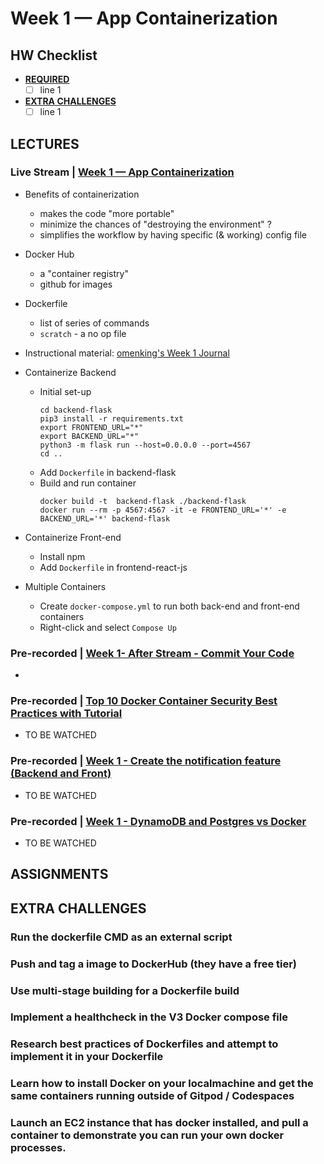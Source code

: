 # Week 1 — App Containerization

## **HW Checklist**

- [**REQUIRED**](#assignments)
  - [ ] line 1
- [**EXTRA CHALLENGES**](#extra-challenges)
  - [ ] line 1

## **LECTURES**

### Live Stream | [Week 1 — App Containerization](https://www.youtube.com/watch?v=zJnNe5Nv4tE&list=PLBfufR7vyJJ7k25byhRXJldB5AiwgNnWv&index=23)

- Benefits of containerization
  - makes the code "more portable"
  - minimize the chances of "destroying the environment" ?
  - simplifies the workflow by having specific (& working) config file
- Docker Hub

  - a "container registry"
  - github for images

- Dockerfile

  - list of series of commands
  - `scratch` - a no op file

- Instructional material: [omenking's Week 1 Journal](https://github.com/omenking/aws-bootcamp-cruddur-2023/blob/week-1/journal/week1.md)
- Containerize Backend
  - Initial set-up
    ```
    cd backend-flask
    pip3 install -r requirements.txt
    export FRONTEND_URL="*"
    export BACKEND_URL="*"
    python3 -m flask run --host=0.0.0.0 --port=4567
    cd ..
    ```
  - Add `Dockerfile` in backend-flask
  - Build and run container
    ```
    docker build -t  backend-flask ./backend-flask
    docker run --rm -p 4567:4567 -it -e FRONTEND_URL='*' -e BACKEND_URL='*' backend-flask
    ```
- Containerize Front-end

  - Install npm
  - Add `Dockerfile` in frontend-react-js

- Multiple Containers
  - Create `docker-compose.yml` to run both back-end and front-end containers
  - Right-click and select `Compose Up`

### Pre-recorded | [Week 1- After Stream - Commit Your Code](https://www.youtube.com/watch?v=b-idMgFFcpg&list=PLBfufR7vyJJ7k25byhRXJldB5AiwgNnWv&index=24)

-

### Pre-recorded | [Top 10 Docker Container Security Best Practices with Tutorial](https://www.youtube.com/watch?v=OjZz4D0B-cA&list=PLBfufR7vyJJ7k25byhRXJldB5AiwgNnWv&index=25)

- TO BE WATCHED

### Pre-recorded | [Week 1 - Create the notification feature (Backend and Front)](https://www.youtube.com/watch?v=k-_o0cCpksk&list=PLBfufR7vyJJ7k25byhRXJldB5AiwgNnWv&index=27)

- TO BE WATCHED

### Pre-recorded | [Week 1 - DynamoDB and Postgres vs Docker](https://www.youtube.com/watch?v=CbQNMaa6zTg&list=PLBfufR7vyJJ7k25byhRXJldB5AiwgNnWv&index=28)

- TO BE WATCHED

## **ASSIGNMENTS**

## **EXTRA CHALLENGES**

### Run the dockerfile CMD as an external script

### Push and tag a image to DockerHub (they have a free tier)

### Use multi-stage building for a Dockerfile build

### Implement a healthcheck in the V3 Docker compose file

### Research best practices of Dockerfiles and attempt to implement it in your Dockerfile

### Learn how to install Docker on your localmachine and get the same containers running outside of Gitpod / Codespaces

### Launch an EC2 instance that has docker installed, and pull a container to demonstrate you can run your own docker processes.
